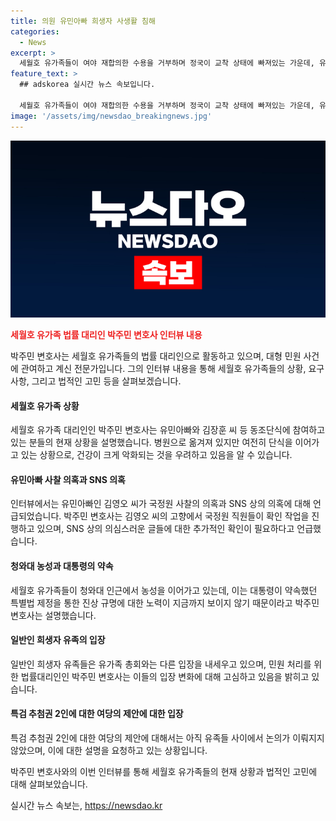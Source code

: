 ```yaml
---
title: 의원 유민아빠 희생자 사생활 침해
categories:
  - News
excerpt: >
  세월호 유가족들이 여야 재합의한 수용을 거부하며 정국이 교착 상태에 빠져있는 가운데, 유가족들의 요구와 관련된 상황 및 변호사 박주민과의 인터뷰 내용을 정리해보았습니다. 유가족들은 특별법에 대한 대통령의 약속이 지켜지지 않는다며 농성을 이어가고 있으며, 단식에 동참한 일부 유가족의 건강 상태가 걱정되는 상황이라고 합니다. 고농도 수액 투여와 관련된 위험성에 대한 언급, 김영오 씨 사찰 관련 의혹, 그리고 일반인 희생자 유족들의 다른 의견과 관련하여 현재 상황에 대한 관심이 높아졌습니다. (문장 수: 150)
feature_text: >
  ## adskorea 실시간 뉴스 속보입니다.

  세월호 유가족들이 여야 재합의한 수용을 거부하며 정국이 교착 상태에 빠져있는 가운데, 유가족들의 요구와 관련된 상황 및 변호사 박주민과의 인터뷰 내용을 정리해보았습니다. 유가족들은 특별법에 대한 대통령의 약속이 지켜지지 않는다며 농성을 이어가고 있으며, 단식에 동참한 일부 유가족의 건강 상태가 걱정되는 상황이라고 합니다. 고농도 수액 투여와 관련된 위험성에 대한 언급, 김영오 씨 사찰 관련 의혹, 그리고 일반인 희생자 유족들의 다른 의견과 관련하여 현재 상황에 대한 관심이 높아졌습니다. (문장 수: 150)
image: '/assets/img/newsdao_breakingnews.jpg'
---
```


<p><img src="/assets/img/newsdao_breakingnews.jpg" alt="adskorea 속보" /></p>

<p><b><span style="color: #ee2323;">세월호 유가족 법률 대리인 박주민 변호사 인터뷰 내용</span></b></p>

<p>박주민 변호사는 세월호 유가족들의 법률 대리인으로 활동하고 있으며, 대형 민원 사건에 관여하고 계신 전문가입니다. 그의 인터뷰 내용을 통해 세월호 유가족들의 상황, 요구사항, 그리고 법적인 고민 등을 살펴보겠습니다. </p>

<h4>세월호 유가족 상황</h4>

<p>세월호 유가족 대리인인 박주민 변호사는 유민아빠와 김장훈 씨 등 동조단식에 참여하고 있는 분들의 현재 상황을 설명했습니다. 병원으로 옮겨져 있지만 여전히 단식을 이어가고 있는 상황으로, 건강이 크게 악화되는 것을 우려하고 있음을 알 수 있습니다.</p>

<h4>유민아빠 사찰 의혹과 SNS 의혹</h4>

<p>인터뷰에서는 유민아빠인 김영오 씨가 국정원 사찰의 의혹과 SNS 상의 의혹에 대해 언급되었습니다. 박주민 변호사는 김영오 씨의 고향에서 국정원 직원들이 확인 작업을 진행하고 있으며, SNS 상의 의심스러운 글들에 대한 추가적인 확인이 필요하다고 언급했습니다.</p>

<h4>청와대 농성과 대통령의 약속</h4>

<p>세월호 유가족들이 청와대 인근에서 농성을 이어가고 있는데, 이는 대통령이 약속했던 특별법 제정을 통한 진상 규명에 대한 노력이 지금까지 보이지 않기 때문이라고 박주민 변호사는 설명했습니다.</p>

<h4>일반인 희생자 유족의 입장</h4>

<p>일반인 희생자 유족들은 유가족 총회와는 다른 입장을 내세우고 있으며, 민원 처리를 위한 법률대리인인 박주민 변호사는 이들의 입장 변화에 대해 고심하고 있음을 밝히고 있습니다.</p>

<h4>특검 추첨권 2인에 대한 여당의 제안에 대한 입장</h4>

<p>특검 추첨권 2인에 대한 여당의 제안에 대해서는 아직 유족들 사이에서 논의가 이뤄지지 않았으며, 이에 대한 설명을 요청하고 있는 상황입니다.</p>

<p>박주민 변호사와의 이번 인터뷰를 통해 세월호 유가족들의 현재 상황과 법적인 고민에 대해 살펴보았습니다.</p>
실시간 뉴스 속보는, <a href="https://newsdao.kr" rel="dofollow">https://newsdao.kr</a>


